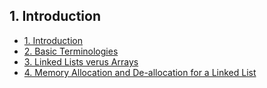 ## 1. Introduction 

- [1. Introduction](1__Introduction/readme.md) 
- [2. Basic Terminologies](2__Basic_Terminologies/readme.md) 
- [3. Linked Lists verus Arrays](3__Linked_Lists_verus_Arrays/readme.md) 
- [4. Memory Allocation and De-allocation for a Linked List](4__Memory_Allocation_and_De-allocation_for_a_Linked_List/readme.md) 
